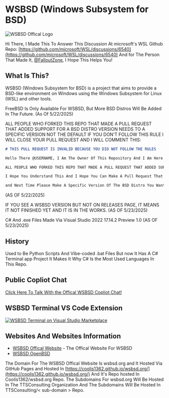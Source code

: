 # WSBSD (Windows Subsystem for BSD)

![WSBSD Offical Logo](https://github.com/TTSConsulting/WSBSD/blob/main/download%20(1)%20-%20Copy.png)

Hi There, I Made This To Answer This Discussion At microsoft's WSL Github Repo: [https://github.com/microsoft/WSL/discussions/6540](https://github.com/microsoft/WSL/discussions/6540) And for The Person That Made It, [@FalloutZone](https://github.com/FalloutZone), I Hope This Helps You!

## What Is This?

WSBSD (Windows Subsystem for BSD) is a project that aims to provide a BSD-like environment on Windows using the Windows Subsystem for Linux (WSL) and other tools.

FreeBSD Is Only Available For WSBSD, But More BSD Distros Will Be Added In The Future. (As Of 5/22/2025)

ALL PEOPLE WHO FORKED THIS REPO THAT MADE A PULL REQUEST THAT ADDED SUPPORT FOR A BSD DISTRO VERSION NEEDS TO A SPECIFIC VERSION NOT THE DEFAULT IF YOU DON'T FOLLOW THIS RULE I WILL CLOSE YOUR PULL REQUEST AND I WILL COMMENT THIS:

```markdown
# THIS PULL REQUEST IS INVALID BECAUSE YOU DID NOT FOLLOW THE RULES

Hello There @USERNAME, I Am The Owner Of This Repository And I Am Here To Tell You That Your Pull Request Is Invalid Because You Did Not Follow The Rules. Please Read The README.md File For The Rule Here's The Rule:

ALL PEOPLE WHO FORKED THIS REPO THAT MADE A PULL REQUEST THAT ADDED SUPPORT FOR A BSD DISTRO VERSION NEEDS TO A SPECIFIC VERSION NOT THE DEFAULT IF YOU DON'T FOLLOW THIS RULE I WILL CLOSE YOUR PULL REQUEST

I Hope You Understand This And I Hope You Can Make A Pull Request That Follows The Rules. Thank You For Your Understanding!

and Next Time Please Make A Specific Version Of The BSD Distro You Want To Add Support For. Thank You! (And I Will Approve Your Pull Request And Approve It As The Default Version!)

```

(AS OF 5/22/2025)

IF YOU SEE A WSBSD VERSION BUT NOT ON RELEASES PAGE, IT MEANS IT NOT FINISHED YET AND IT IS IN THE WORKS. (AS OF 5/23/2025)

C# And .exe Files Made Via Visual Studio 2022 17.14.2 Preview 1.0 (AS OF 5/23/2025)

## History

Used to Be Python Scripts And Vibe-coded .bat Files But now It Has A C# Terminal app Project It Makes It Why C# Is the Most Used Languages In This Repo.

## Public Copliot Chat

[Click Here To Talk With the Offical WSBSD Copliot Chat!](https://github.com/copilot/share/023151be-0324-8c67-8011-7a0aa03569e4)

## WSBSD Terminal VS Code Extension

[![WSBSD Terminal on Visual Studio Marketplace](https://img.shields.io/visual-studio-marketplace/v/Coolis1362.wsbsd-terminal?label=WSBSD%20Terminal&color=blue&logo=visualstudiocode)](https://marketplace.visualstudio.com/items?itemName=Coolis1362.wsbsd-terminal)

## Websites And Websites Information

- [WSBSD Offical Website](https://coolis1362.github.io/wsbsd.org/) - The Offical Website For WSBSD
- [WSBSD OpenBSD](https://ttsconsulting.github.io/openbsd.wsbsd.org/)

The Domain For The WSBSD Offical Website Is wsbsd.org and It Hosted Via GitHub Pages and Hosted In [https://coolis1362.github.io/wsbsd.org/](https://coolis1362.github.io/wsbsd.org/) And It's Repo hosted In Coolis1362/wsbsd.org Repo. The Subdomains For wsbsd.org Will Be Hosted In The TTSConsulting Organization And The Subdomains Will Be Hosted In TTSConsulting/< sub-domain > Repo.
